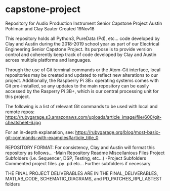 # capstone-project
Repository for Audio Production Instrument
Senior Capstone Project
Austin Pohlman and Clay Sauter
Created 19Nov18

  This repository holds all Python3, PureData (Pd), etc... code developed
  by Clay and Austin during the 2018-2019 school year as part of our Electrical
  Engineering Senior Capstone Project. Its purpose is to provide version control
  and coherently keep track of code developed by Clay and Austin across multiple
  platforms and languages.

  Through the use of Git terminal commands or the Atom-Git interface, local
  repositories may be created and updated to reflect new alterations to our project.
  Additionally, the Raspberry Pi 3B+ operating systems comes with Git pre-installed,
  so any updates to the main repository can be easily accessed by the Rasperry Pi 3B+,
  which is our central processing unit for this project.

  The following is a list of relevant Git commands to be used with local and remote repos:
    https://rubygarage.s3.amazonaws.com/uploads/article_image/file/600/git-cheatsheet-6.jpg

  For an in-depth explanation, see:
    https://rubygarage.org/blog/most-basic-git-commands-with-examples#article_title_0

  REPOSITORY FORMAT:
    For consistency, Clay and Austin will format this repository as follows...
      -Main Repository
        Readme
        Miscellanious Files
        Project Subfolders (i.e. Sequencer, DSP, Testing, etc...)
      -Project Subfolders
        Commented project files .py .pd etc...
        Further subfolders if necessary


THE FINAL PROJECT DELIVERABLES ARE IN THE FINAL_DELIVERABLES, MATLAB_CODE, SCHEMATIC_DIAGRAMS, and PD_PATCHES_RPI_LASTEST folders

